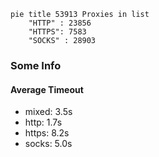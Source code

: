 
```mermaid
pie title 53913 Proxies in list
    "HTTP" : 23856
    "HTTPS": 7583
    "SOCKS" : 28903
```

### Some Info
#### Average Timeout

- mixed: 3.5s
- http: 1.7s
- https: 8.2s
- socks: 5.0s
